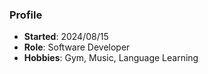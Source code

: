 ### Profile
- **Started**: 2024/08/15
- **Role**: Software Developer
- **Hobbies**: Gym, Music, Language Learning